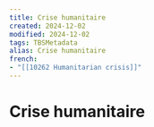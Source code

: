 ```yaml
---
title: Crise humanitaire
created: 2024-12-02
modified: 2024-12-02
tags: TBSMetadata
alias: Crise humanitaire
french:
- "[[10262 Humanitarian crisis]]"
---
```

# Crise humanitaire
